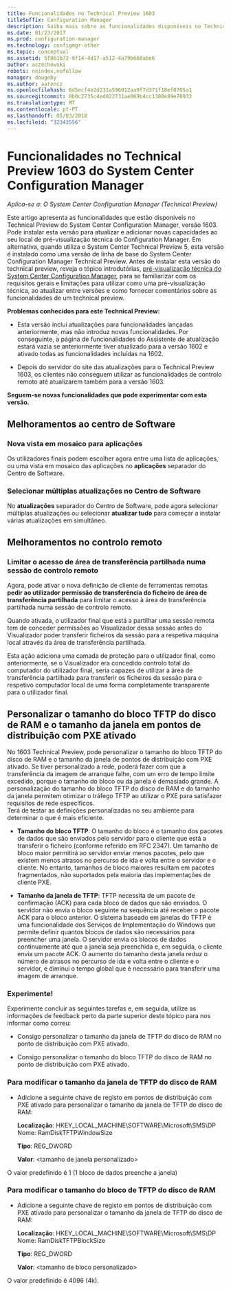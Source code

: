```yaml
---
title: Funcionalidades no Technical Preview 1603
titleSuffix: Configuration Manager
description: Saiba mais sobre as funcionalidades disponíveis no Technical Preview do System Center Configuration Manager, versão 1603.
ms.date: 01/23/2017
ms.prod: configuration-manager
ms.technology: configmgr-other
ms.topic: conceptual
ms.assetid: 5f861b72-9f14-4d17-a512-4a79b660abe6
author: aczechowski
robots: noindex,nofollow
manager: dougeby
ms.author: aaroncz
ms.openlocfilehash: 6d5ecf4e2d231a596012aa9f7d371f18ef0705a1
ms.sourcegitcommit: 0b0c2735c4ed822731ae069b4cc1380e89e78933
ms.translationtype: MT
ms.contentlocale: pt-PT
ms.lasthandoff: 05/03/2018
ms.locfileid: "32343556"
---
```

# <a name="capabilities-in-technical-preview-1603-for-system-center-configuration-manager"></a>Funcionalidades no Technical Preview 1603 do System Center Configuration Manager

*Aplica-se a: O System Center Configuration Manager (Technical Preview)*

Este artigo apresenta as funcionalidades que estão disponíveis no Technical Preview do System Center Configuration Manager, versão 1603. Pode instalar esta versão para atualizar e adicionar novas capacidades ao seu local de pré-visualização técnica do Configuration Manager. Em alternativa, quando utiliza o System Center Technical Preview 5, esta versão é instalado como uma versão de linha de base do System Center Configuration Manager Technical Preview. Antes de instalar esta versão do technical preview, reveja o tópico introdutórias, [pré-visualização técnica do System Center Configuration Manager](../../core/get-started/technical-preview.md), para se familiarizar com os requisitos gerais e limitações para utilizar como uma pré-visualização técnica, ao atualizar entre versões e como fornecer comentários sobre as funcionalidades de um technical preview.  

 **Problemas conhecidos para este Technical Preview:**  

-   Esta versão inclui atualizações para funcionalidades lançadas anteriormente, mas não introduz novas funcionalidades. Por conseguinte, a página de funcionalidades do Assistente de atualização estará vazia se anteriormente tiver atualizado para a versão 1602 e ativado todas as funcionalidades incluídas na 1602.  

-   Depois do servidor do site das atualizações para o Technical Preview 1603, os clientes não conseguem utilizar as funcionalidades de controlo remoto até atualizarem também para a versão 1603.  

 **Seguem-se novas funcionalidades que pode experimentar com esta versão.**  

##  <a name="BKMK_SC1603"></a> Melhoramentos ao centro de Software  

### <a name="new-tiled-view-for-apps"></a>Nova vista em mosaico para aplicações  
 Os utilizadores finais podem escolher agora entre uma lista de aplicações, ou uma vista em mosaico das aplicações no **aplicações** separador do Centro de Software.  

### <a name="select-multiple-updates-in-software-center"></a>Selecionar múltiplas atualizações no Centro de Software  
 No **atualizações** separador do Centro de Software, pode agora selecionar múltiplas atualizações ou selecionar **atualizar tudo** para começar a instalar várias atualizações em simultâneo.  

##  <a name="BKMK_RC1603"></a> Melhoramentos no controlo remoto  

### <a name="limit-shared-clipboard-access-in-a-remote-control-session"></a>Limitar o acesso de área de transferência partilhada numa sessão de controlo remoto  
 Agora, pode ativar o nova definição de cliente de ferramentas remotas **pedir ao utilizador permissão de transferência do ficheiro de área de transferência partilhada** para limitar o acesso à área de transferência partilhada numa sessão de controlo remoto.  

 Quando ativada, o utilizador final que está a partilhar uma sessão remota tem de conceder permissões ao Visualizador dessa sessão antes do Visualizador poder transferir ficheiros da sessão para a respetiva máquina local através da área de transferência partilhada.  

 Esta ação adiciona uma camada de proteção para o utilizador final, como anteriormente, se o Visualizador era concedido controlo total do computador do utilizador final, seria capazes de utilizar a área de transferência partilhada para transferir os ficheiros da sessão para o respetivo computador local de uma forma completamente transparente para o utilizador final.  

##  <a name="BKMK_RamDiskTFTP"></a> Personalizar o tamanho do bloco TFTP do disco de RAM e o tamanho da janela em pontos de distribuição com PXE ativado  
 No 1603 Technical Preview, pode personalizar o tamanho do bloco TFTP do disco de RAM e o tamanho da janela de pontos de distribuição com PXE ativado. Se tiver personalizado a rede, poderá fazer com que a transferência da imagem de arranque falhe, com um erro de tempo limite excedido, porque o tamanho do bloco ou da janela é demasiado grande. A personalização do tamanho do bloco TFTP do disco de RAM e do tamanho da janela permitem otimizar o tráfego TFTP ao utilizar o PXE para satisfazer requisitos de rede específicos.   
Terá de testar as definições personalizadas no seu ambiente para determinar o que é mais eficiente.  

-   **Tamanho do bloco TFTP**: O tamanho do bloco é o tamanho dos pacotes de dados que são enviados pelo servidor para o cliente que está a transferir o ficheiro (conforme referido em RFC 2347). Um tamanho de bloco maior permitirá ao servidor enviar menos pacotes, pelo que existem menos atrasos no percurso de ida e volta entre o servidor e o cliente. No entanto, tamanhos de bloco maiores resultam em pacotes fragmentados, não suportados pela maioria das implementações de cliente PXE.  

-   **Tamanho da janela de TFTP**: TFTP necessita de um pacote de confirmação (ACK) para cada bloco de dados que são enviados. O servidor não envia o bloco seguinte na sequência até receber o pacote ACK para o bloco anterior. O sistema baseado em janelas do TFTP é uma funcionalidade dos Serviços de Implementação do Windows que permite definir quantos blocos de dados são necessários para preencher uma janela. O servidor envia os blocos de dados continuamente até que a janela seja preenchida e, em seguida, o cliente envia um pacote ACK. O aumento do tamanho desta janela reduz o número de atrasos no percurso de ida e volta entre o cliente e o servidor, e diminui o tempo global que é necessário para transferir uma imagem de arranque.  

### <a name="try-it-out"></a>Experimente!  
 Experimente concluir as seguintes tarefas e, em seguida, utilize as informações de feedback perto da parte superior deste tópico para nos informar como correu:  

-   Consigo personalizar o tamanho da janela de TFTP do disco de RAM no ponto de distribuição com PXE ativado.  

-   Consigo personalizar o tamanho do bloco TFTP do disco de RAM no ponto de distribuição com PXE ativado.  

### <a name="to-modify-the-ramdisk-tftp-window-size"></a>Para modificar o tamanho da janela de TFTP do disco de RAM  

-   Adicione a seguinte chave de registo em pontos de distribuição com PXE ativado para personalizar o tamanho da janela de TFTP do disco de RAM:  

     **Localização**: HKEY_LOCAL_MACHINE\SOFTWARE\Microsoft\SMS\DP  
    Nome: RamDiskTFTPWindowSize  

     **Tipo**: REG_DWORD  

     **Valor**: &lt;tamanho de janela personalizado\>  

 O valor predefinido é 1 (1 bloco de dados preenche a janela)  

### <a name="to-modify-the-ramdisk-tftp-block-size"></a>Para modificar o tamanho do bloco de TFTP do disco de RAM  

-   Adicione a seguinte chave de registo em pontos de distribuição com PXE ativado para personalizar o tamanho da janela de TFTP do disco de RAM:  

     **Localização**: HKEY_LOCAL_MACHINE\SOFTWARE\Microsoft\SMS\DP  
    Nome: RamDiskTFTPBlockSize  

     **Tipo**: REG_DWORD  

     **Valor**: &lt;tamanho de bloco personalizado\>  

 O valor predefinido é 4096 (4k).  
